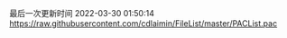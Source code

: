 最后一次更新时间 2022-03-30 01:50:14
https://raw.githubusercontent.com/cdlaimin/FileList/master/PACList.pac


